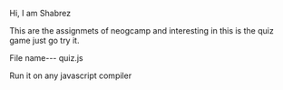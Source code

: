 Hi, I am Shabrez

This are the assignmets of neogcamp and interesting in this is the quiz game just go try it.

File name--- quiz.js

Run it on any javascript compiler
